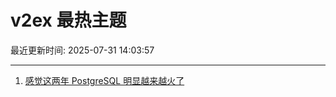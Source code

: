 # v2ex 最热主题

最近更新时间: 2025-07-31 14:03:57

--- 
1. [感觉这两年 PostgreSQL 明显越来越火了](https://www.v2ex.com/t/1148894) 
